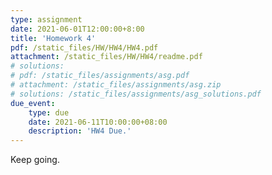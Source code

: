 ```yaml
---
type: assignment
date: 2021-06-01T12:00:00+8:00
title: 'Homework 4'
pdf: /static_files/HW/HW4/HW4.pdf
attachment: /static_files/HW/HW4/readme.pdf
# solutions:
# pdf: /static_files/assignments/asg.pdf
# attachment: /static_files/assignments/asg.zip
# solutions: /static_files/assignments/asg_solutions.pdf
due_event: 
    type: due
    date: 2021-06-11T10:00:00+08:00
    description: 'HW4 Due.'
---
```

Keep going.

